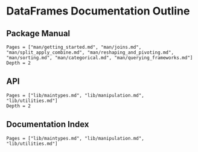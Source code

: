 # DataFrames Documentation Outline

## Package Manual

```@contents
Pages = ["man/getting_started.md", "man/joins.md", "man/split_apply_combine.md", "man/reshaping_and_pivoting.md", "man/sorting.md", "man/categorical.md", "man/querying_frameworks.md"]
Depth = 2
```

## API

```@contents
Pages = ["lib/maintypes.md", "lib/manipulation.md", "lib/utilities.md"]
Depth = 2
```

## Documentation Index

```@index
Pages = ["lib/maintypes.md", "lib/manipulation.md", "lib/utilities.md"]
```
